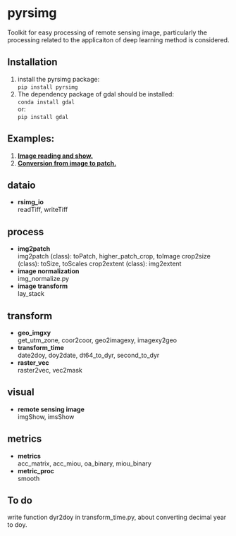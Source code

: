 # **pyrsimg**  
Toolkit for easy processing of remote sensing image, particularly the processing related to the applicaiton of deep learning method is considered.   

## **Installation**
1. install the pyrsimg package:   
```pip install pyrsimg```  
2. The dependency package of gdal should be installed:      
```conda install gdal```   
or:   
```pip install gdal```

## Examples:
1. [**Image reading and show.**](https://pyrsimg.readthedocs.io/en/latest/examples/read_and_show.html)   
2. [**Conversion from image to patch.**](https://pyrsimg.readthedocs.io/en/latest/examples/img_patch_convert.html)


## dataio  
- **rsimg_io**    
  readTiff, writeTiff  

## process  
- **img2patch**      
  img2patch (class): toPatch, higher_patch_crop, toImage
  crop2size (class): toSize, toScales
  crop2extent (class): img2extent
- **image normalization**   
  img_normalize.py   
- **image transform**     
  lay_stack   


## transform  
- **geo_imgxy**      
  get_utm_zone, coor2coor, geo2imagexy, imagexy2geo     
- **transform_time**      
  date2doy, doy2date, dt64_to_dyr, second_to_dyr    
- **raster_vec**    
  raster2vec, vec2mask    

## visual   
- **remote sensing image**    
  imgShow, imsShow   


## metrics  
- **metrics**      
  acc_matrix, acc_miou, oa_binary, miou_binary
- **metric_proc**      
  smooth

## To do   
write function dyr2doy in transform_time.py, about converting decimal year to doy.







